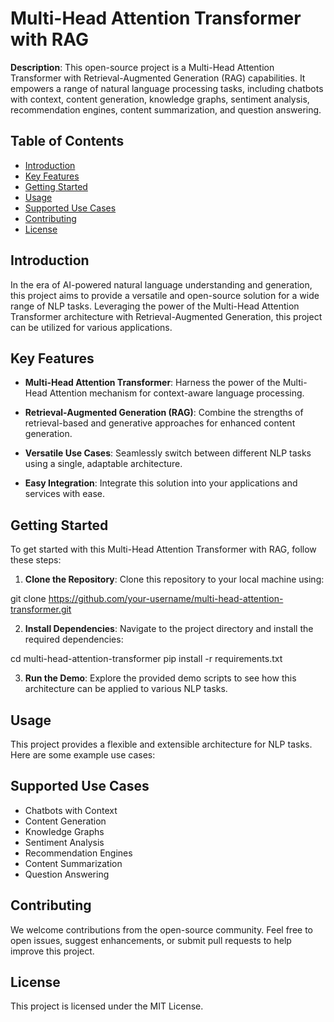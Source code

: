 # Multi-Head Attention Transformer with RAG

**Description**: This open-source project is a Multi-Head Attention Transformer with Retrieval-Augmented Generation (RAG) capabilities. It empowers a range of natural language processing tasks, including chatbots with context, content generation, knowledge graphs, sentiment analysis, recommendation engines, content summarization, and question answering.

## Table of Contents
- [Introduction](#introduction)
- [Key Features](#key-features)
- [Getting Started](#getting-started)
- [Usage](#usage)
- [Supported Use Cases](#supported-use-cases)
- [Contributing](#contributing)
- [License](#license)

## Introduction

In the era of AI-powered natural language understanding and generation, this project aims to provide a versatile and open-source solution for a wide range of NLP tasks. Leveraging the power of the Multi-Head Attention Transformer architecture with Retrieval-Augmented Generation, this project can be utilized for various applications.

## Key Features

- **Multi-Head Attention Transformer**: Harness the power of the Multi-Head Attention mechanism for context-aware language processing.

- **Retrieval-Augmented Generation (RAG)**: Combine the strengths of retrieval-based and generative approaches for enhanced content generation.

- **Versatile Use Cases**: Seamlessly switch between different NLP tasks using a single, adaptable architecture.

- **Easy Integration**: Integrate this solution into your applications and services with ease.

## Getting Started

To get started with this Multi-Head Attention Transformer with RAG, follow these steps:

1. **Clone the Repository**: Clone this repository to your local machine using:

git clone https://github.com/your-username/multi-head-attention-transformer.git


2. **Install Dependencies**: Navigate to the project directory and install the required dependencies:

cd multi-head-attention-transformer
pip install -r requirements.txt


3. **Run the Demo**: Explore the provided demo scripts to see how this architecture can be applied to various NLP tasks.

## Usage

This project provides a flexible and extensible architecture for NLP tasks. Here are some example use cases:

## Supported Use Cases

- Chatbots with Context
- Content Generation
- Knowledge Graphs
- Sentiment Analysis
- Recommendation Engines
- Content Summarization
- Question Answering

## Contributing

We welcome contributions from the open-source community. Feel free to open issues, suggest enhancements, or submit pull requests to help improve this project.

## License

This project is licensed under the MIT License.
